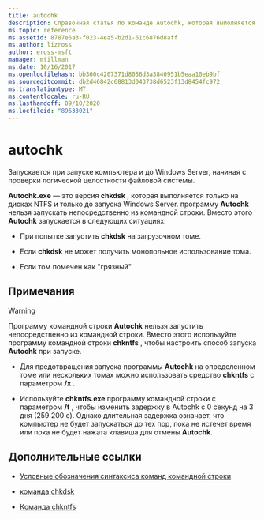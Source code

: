 ```yaml
---
title: autochk
description: Справочная статья по команде Autochk, которая выполняется при запуске компьютера и до Windows Server, начиная с проверки логической целостности файловой системы.
ms.topic: reference
ms.assetid: 8787e6a3-f023-4ea5-b2d1-61c6876d8aff
ms.author: lizross
author: eross-msft
manager: mtillman
ms.date: 10/16/2017
ms.openlocfilehash: bb360c4207371d8056d3a3840951b5eaa10eb9bf
ms.sourcegitcommit: db2d46842c68813d043738d6523f13d8454fc972
ms.translationtype: MT
ms.contentlocale: ru-RU
ms.lasthandoff: 09/10/2020
ms.locfileid: "89633021"
---
```

# <a name="autochk"></a>autochk

Запускается при запуске компьютера и до Windows Server, начиная с проверки логической целостности файловой системы.

**Autochk.exe** — это версия **chkdsk** , которая выполняется только на дисках NTFS и только до запуска Windows Server. программу **Autochk** нельзя запускать непосредственно из командной строки. Вместо этого **Autochk** запускается в следующих ситуациях:

- При попытке запустить **chkdsk** на загрузочном томе.

- Если **chkdsk** не может получить монопольное использование тома.

- Если том помечен как "грязный".

## <a name="remarks"></a>Примечания

> [!WARNING]
> Программу командной строки **Autochk** нельзя запустить непосредственно из командной строки. Вместо этого используйте программу командной строки **chkntfs** , чтобы настроить способ запуска **Autochk** при запуске.
>
> - Для предотвращения запуска программы **Autochk** на определенном томе или нескольких томах можно использовать средство **chkntfs** с параметром **/x** .
>
> - Используйте **chkntfs.exe** программу командной строки с параметром **/t** , чтобы изменить задержку в Autochk с 0 секунд на 3 дня (259 200 с). Однако длительная задержка означает, что компьютер не будет запускаться до тех пор, пока не истечет время или пока не будет нажата клавиша для отмены **Autochk**.

## <a name="additional-references"></a>Дополнительные ссылки

- [Условные обозначения синтаксиса команд командной строки](command-line-syntax-key.md)

- [команда chkdsk](chkdsk.md)

- [Команда chkntfs](chkntfs.md)
